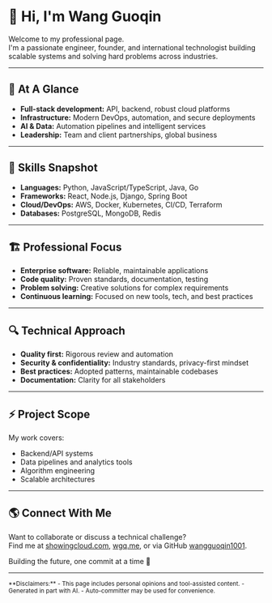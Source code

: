 # 👋 Hi, I'm Wang Guoqin

Welcome to my professional page.  
I'm a passionate engineer, founder, and international technologist building scalable systems and solving hard problems across industries.

---

## 🚀 At A Glance
- **Full-stack development:** API, backend, robust cloud platforms
- **Infrastructure:** Modern DevOps, automation, and secure deployments
- **AI & Data:** Automation pipelines and intelligent services
- **Leadership:** Team and client partnerships, global business

---

## 💼 Skills Snapshot
- **Languages:** Python, JavaScript/TypeScript, Java, Go
- **Frameworks:** React, Node.js, Django, Spring Boot
- **Cloud/DevOps:** AWS, Docker, Kubernetes, CI/CD, Terraform
- **Databases:** PostgreSQL, MongoDB, Redis

---

## 🏗️ Professional Focus
- **Enterprise software:** Reliable, maintainable applications
- **Code quality:** Proven standards, documentation, testing
- **Problem solving:** Creative solutions for complex requirements
- **Continuous learning:** Focused on new tools, tech, and best practices

---

## 🔍 Technical Approach
- **Quality first:** Rigorous review and automation
- **Security & confidentiality:** Industry standards, privacy-first mindset
- **Best practices:** Adopted patterns, maintainable codebases
- **Documentation:** Clarity for all stakeholders

---

## ⚡️ Project Scope
My work covers:
- Backend/API systems
- Data pipelines and analytics tools
- Algorithm engineering
- Scalable architectures

---

## 🌎 Connect With Me

Want to collaborate or discuss a technical challenge?  
Find me at [showingcloud.com](http://showingcloud.com), [wgq.me](http://wgq.me), or via GitHub [wangguoqin1001](https://github.com/wangguoqin1001).

Building the future, one commit at a time 🌟

---

<sub>
**Disclaimers:**  
- This page includes personal opinions and tool-assisted content.  
- Generated in part with AI.  
- Auto-committer may be used for convenience.
</sub>
